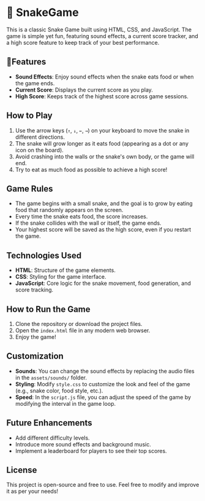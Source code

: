 # 🐍 SnakeGame
This is a classic Snake Game built using HTML, CSS, and JavaScript. The game is simple yet fun, featuring sound effects, a current score tracker, and a high score feature to keep track of your best performance.

## 🔻Features 
- **Sound Effects**: Enjoy sound effects when the snake eats food or when the game ends.
- **Current Score**: Displays the current score as you play.
- **High Score**: Keeps track of the highest score across game sessions.

## How to Play
1. Use the arrow keys (`↑`, `↓`, `←`, `→`) on your keyboard to move the snake in different directions.
2. The snake will grow longer as it eats food (appearing as a dot or any icon on the board).
3. Avoid crashing into the walls or the snake's own body, or the game will end.
4. Try to eat as much food as possible to achieve a high score!

## Game Rules
- The game begins with a small snake, and the goal is to grow by eating food that randomly appears on the screen.
- Every time the snake eats food, the score increases.
- If the snake collides with the wall or itself, the game ends.
- Your highest score will be saved as the high score, even if you restart the game.

## Technologies Used
- **HTML**: Structure of the game elements.
- **CSS**: Styling for the game interface.
- **JavaScript**: Core logic for the snake movement, food generation, and score tracking.

## How to Run the Game
1. Clone the repository or download the project files.
2. Open the `index.html` file in any modern web browser.
3. Enjoy the game!

## Customization
- **Sounds**: You can change the sound effects by replacing the audio files in the `assets/sounds/` folder.
- **Styling**: Modify `style.css` to customize the look and feel of the game (e.g., snake color, food style, etc.).
- **Speed**: In the `script.js` file, you can adjust the speed of the game by modifying the interval in the game loop.

## Future Enhancements
- Add different difficulty levels.
- Introduce more sound effects and background music.
- Implement a leaderboard for players to see their top scores.

## License
This project is open-source and free to use. Feel free to modify and improve it as per your needs!
